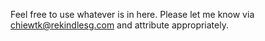 Feel free to use whatever is in here. Please let me know via chiewtk@rekindlesg.com and attribute appropriately.
